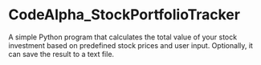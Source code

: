 # CodeAlpha_StockPortfolioTracker
A simple Python program that calculates the total value of your stock investment based on predefined stock prices and user input. Optionally, it can save the result to a text file.
